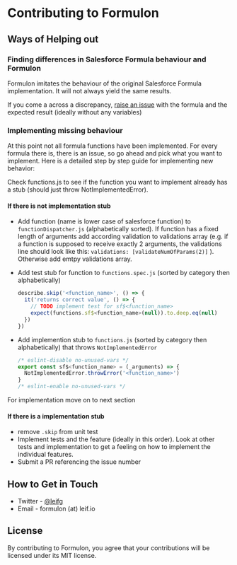# Contributing to Formulon

## Ways of Helping out

### Finding differences in Salesforce Formula behaviour and Formulon

Formulon imitates the behaviour of the original Salesforce Formula implementation. It will not always yield the same results.

If you come a across a discrepancy, [raise an issue](https://github.com/leifg/formulon/issues/new) with the formula and the expected result (ideally without any variables)

### Implementing missing behaviour

At this point not all formula functions have been implemented. For every formula there is, there is an issue, so go ahead and pick what you want to implement. Here is a detailed step by step guide for implementing new behavior:

Check functions.js to see if the function you want to implement already has a stub (should just throw NotImplementedError).

#### If there is not implementation stub

- Add function (name is lower case of salesforce function) to `functionDispatcher.js` (alphabetically sorted). If function has a fixed length of arguments add according validation to validations array (e.g. if a function is supposed to receive exactly 2 arguments, the validations line should look like this: `validations: [validateNumOfParams(2)]` ). Otherwise add emtpy validations array.
- Add test stub for function to `functions.spec.js` (sorted by category then alphabetically)

  ```javascript
  describe.skip('<function_name>', () => {
    it('returns correct value', () => {
      // TODO implement test for sf$<function_name>
      expect(functions.sf$<function_name>(null)).to.deep.eq(null)
    })
  })
  ```

- Add implemention stub to `functions.js` (sorted by category then alphabetically) that throws `NotImplementedError`

  ```javascript
  /* eslint-disable no-unused-vars */
  export const sf$<function_name> = (_arguments) => {
    NotImplementedError.throwError('<function_name>')
  }
  /* eslint-enable no-unused-vars */
  ```

For implementation move on to next section

#### If there is a implementation stub

- remove `.skip` from unit test
- Implement tests and the feature (ideally in this order). Look at other tests and implementation to get a feeling on how to implement the individual features.
- Submit a PR referencing the issue number

## How to Get in Touch

- Twitter - [@leifg](https://twitter.com/leifg)
- Email - formulon (at) leif.io

## License

By contributing to Formulon, you agree that your contributions will be licensed under its MIT license.
